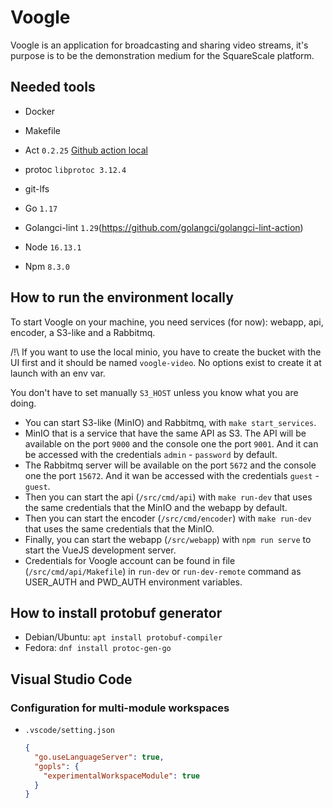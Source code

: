 # Voogle

Voogle is an application for broadcasting and sharing video streams, it's purpose is to be the demonstration medium for the SquareScale platform.

## Needed tools

- Docker
- Makefile
- Act `0.2.25` [Github action local](https://github.com/nektos/act)
- protoc `libprotoc 3.12.4`
- git-lfs

- Go `1.17`
- Golangci-lint `1.29`(https://github.com/golangci/golangci-lint-action)

- Node `16.13.1`
- Npm `8.3.0`

## How to run the environment locally

To start Voogle on your machine, you need services (for now): webapp, api, encoder, a S3-like and a Rabbitmq.

/!\ If you want to use the local minio, you have to create the bucket with the UI first and it should be named `voogle-video`. No options exist to create it at launch with an env var.

You don't have to set manually `S3_HOST` unless you know what you are doing.

- You can start S3-like (MinIO) and Rabbitmq, with `make start_services`.
- MinIO that is a service that have the same API as S3.
  The API will be available on the port `9000` and the console one the port `9001`. And it can be accessed with the credentials `admin` - `password` by default.
- The Rabbitmq server will be available on the port `5672` and the console one the port `15672`. And it wan be accessed with the credentials `guest` - `guest`.
- Then you can start the api (`/src/cmd/api`) with `make run-dev` that uses the same credentials that the MinIO and the webapp by default.
- Then you can start the encoder (`/src/cmd/encoder`) with `make run-dev` that uses the same credentials that the MinIO.
- Finally, you can start the webapp (`/src/webapp`) with `npm run serve` to start the VueJS development server.
- Credentials for Voogle account can be found in file (`/src/cmd/api/Makefile`) in `run-dev` or `run-dev-remote` command as USER_AUTH and PWD_AUTH environment variables.

## How to install protobuf generator

- Debian/Ubuntu: `apt install protobuf-compiler`
- Fedora: `dnf install protoc-gen-go`

## Visual Studio Code

### Configuration for multi-module workspaces

- `.vscode/setting.json`
  ```json
  {
    "go.useLanguageServer": true,
    "gopls": {
      "experimentalWorkspaceModule": true
    }
  }
  ```
